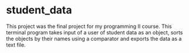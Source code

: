 # student_data
This project was the final project for my programming II course. This terminal program takes input of a user of student data as an object, sorts the objects by their names using a comparator and exports the data as a text file.

